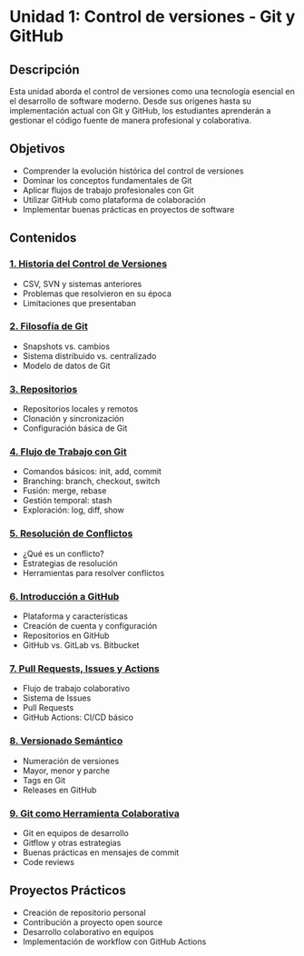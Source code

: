 # Unidad 1: Control de versiones - Git y GitHub

## Descripción
Esta unidad aborda el control de versiones como una tecnología esencial en el desarrollo de software moderno. Desde sus orígenes hasta su implementación actual con Git y GitHub, los estudiantes aprenderán a gestionar el código fuente de manera profesional y colaborativa.

## Objetivos
- Comprender la evolución histórica del control de versiones
- Dominar los conceptos fundamentales de Git
- Aplicar flujos de trabajo profesionales con Git
- Utilizar GitHub como plataforma de colaboración
- Implementar buenas prácticas en proyectos de software

## Contenidos

### [1. Historia del Control de Versiones](01-Historia-Control-Versiones/README.md)
- CSV, SVN y sistemas anteriores
- Problemas que resolvieron en su época
- Limitaciones que presentaban

### [2. Filosofía de Git](02-Filosofia-Git/README.md)
- Snapshots vs. cambios
- Sistema distribuido vs. centralizado
- Modelo de datos de Git

### [3. Repositorios](03-Repositorios/README.md)
- Repositorios locales y remotos
- Clonación y sincronización
- Configuración básica de Git

### [4. Flujo de Trabajo con Git](04-Flujo-Trabajo-Git/README.md)
- Comandos básicos: init, add, commit
- Branching: branch, checkout, switch
- Fusión: merge, rebase
- Gestión temporal: stash
- Exploración: log, diff, show

### [5. Resolución de Conflictos](05-Resolucion-Conflictos/README.md)
- ¿Qué es un conflicto?
- Estrategias de resolución
- Herramientas para resolver conflictos

### [6. Introducción a GitHub](06-GitHub/README.md)
- Plataforma y características
- Creación de cuenta y configuración
- Repositorios en GitHub
- GitHub vs. GitLab vs. Bitbucket

### [7. Pull Requests, Issues y Actions](07-Pull-Requests-Issues-Actions/README.md)
- Flujo de trabajo colaborativo
- Sistema de Issues
- Pull Requests
- GitHub Actions: CI/CD básico

### [8. Versionado Semántico](08-Versionado-Semantico/README.md)
- Numeración de versiones
- Mayor, menor y parche
- Tags en Git
- Releases en GitHub

### [9. Git como Herramienta Colaborativa](09-Git-Colaborativo/README.md)
- Git en equipos de desarrollo
- Gitflow y otras estrategias
- Buenas prácticas en mensajes de commit
- Code reviews

## Proyectos Prácticos
- Creación de repositorio personal
- Contribución a proyecto open source
- Desarrollo colaborativo en equipos
- Implementación de workflow con GitHub Actions
